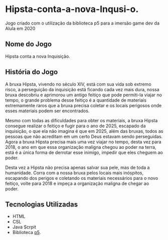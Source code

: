 # Hipsta-conta-a-nova-Inqusi-o.
Jogo criado com o utilização da biblioteca p5 para a imersão game dev da Alula em 2020

## Nome do Jogo
Hipsta conta a nova Inquisição.

## História do Jogo
A bruxa Hipsta, vivendo no século XIV, está com sua vida sob extremo risco, a perseguição da inquisição está ficando cada vez mais dura, nossa bruxa descobriu e aprimorou um antigo feitiço que pode permiti-la viajar no tempo, o grande problema desse feitiço é a quantidade de materiais extremamente raros que a bruxa precisa coletar e os locais perigosos onde esses materiais podem ser encontrados. 

Mesmo com todas as dificuldades para obter os materiais, a bruxa Hipsta consegue realizar o feitiço e fugir para o ano de 2025, escapado da inquisição, o que ela não imagina é que em 2025, além das bruxas, todos as pessoas que não acreditam em um certo Deus estavam sendo perseguidas. Agora a bruxa Hipsta precisa mais uma vez viajar no tempo, desta vez para 2018, o ano em que essa organização maligna chegou ao poder na terra, está é a única forma de derrotar esse inimigo, impedir que eles cheguem ao poder. 

Desta vez a Hipsta não precisa apenas salvar sua pele, mas de toda a humanidade. Corra com a nossa bruxa pelos locais mais inóspitos, escapando dos perigos e coletando os materiais necessários para o novo feitiço, volte para 2018 e impeça a organização maligna de chegar ao poder.

## Tecnologias Utilizadas
* HTML
* CSL
* Java Scrpit
* Biblioteca [p5](p5js.org).
